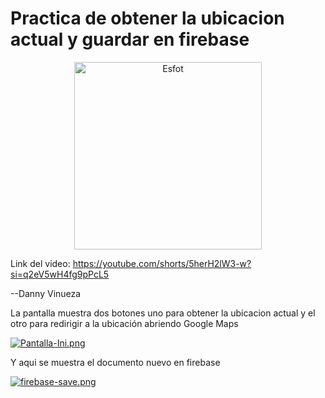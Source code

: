 # Practica de obtener la ubicacion actual y guardar en firebase

<div>
<p align='center'>
<img src="https://esfot.epn.edu.ec/images/headers/logo_esfot_buho.png" alt="Esfot" width="300px">
</p>
</div>

Link del video: https://youtube.com/shorts/5herH2lW3-w?si=q2eV5wH4fg9pPcL5

--Danny Vinueza

La pantalla muestra dos botones uno para obtener la ubicacion actual y el otro para redirigir a la ubicación abriendo Google Maps

[![Pantalla-Ini.png](https://i.postimg.cc/Z5xqyX5B/Pantalla-Ini.png)](https://postimg.cc/RWqmksf4)

Y aqui se muestra el documento nuevo en firebase

[![firebase-save.png](https://i.postimg.cc/W4ZXnmxk/firebase-save.png)](https://postimg.cc/94WdX9mm)
